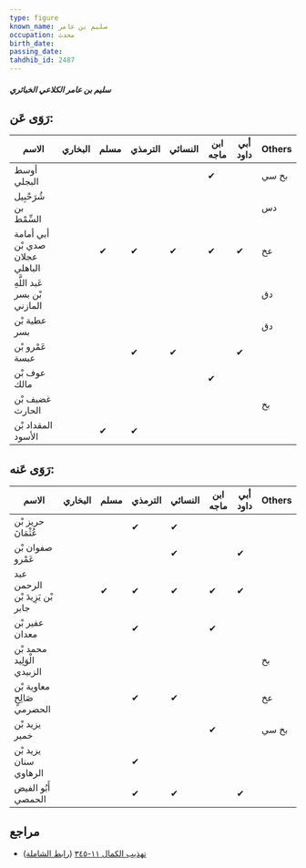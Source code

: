 ```yaml
---
type: figure
known_name: سليم بن عامر
occupation: محدث
birth_date:
passing_date:
tahdhib_id: 2487
---
```

##### سليم بن عامر الكلاعي الخبائري

## رَوَى عَن:
| الاسم                           | البخاري | مسلم | الترمذي | النسائي | ابن ماجه | أبي داود | Others |
| ------------------------------- | ------- | ---- | ------- | ------- | -------- | -------- | ------ |
| أوسط البجلي                     |         |      |         |         | ✔        |          | بخ سي  |
| شُرَحْبِيل بن السِّمْط          |         |      |         |         |          |          | دس     |
| أبي أمامة صدي بْن عجلان الباهلي |         | ✔    | ✔       | ✔       | ✔        | ✔        | عخ     |
| عَبد اللَّهِ بْن بسر المازني    |         |      |         |         |          |          | دق     |
| عطية بْن بسر                    |         |      |         |         |          |          | دق     |
| عَمْرو بْن عبسة                 |         |      | ✔       | ✔       |          | ✔        |        |
| عوف بْن مالك                    |         |      |         |         | ✔        |          |        |
| غضيف بْن الحارث                 |         |      |         |         |          |          | بخ     |
| المقداد بْن الأسود              |         | ✔    | ✔       |         |          |          |        |
## رَوَى عَنه:
| الاسم                           | البخاري | مسلم | الترمذي | النسائي | ابن ماجه | أبي داود | Others |
| ------------------------------- | ------- | ---- | ------- | ------- | -------- | -------- | ------ |
| حريز بْن عُثْمَانَ              |         |      | ✔       | ✔       |          |          |        |
| صفوان بْن عَمْرو                |         |      |         | ✔       |          | ✔        |        |
| عبد الرحمن بْن يَزِيدَ بْن جابر |         | ✔    | ✔       | ✔       | ✔        | ✔        |        |
| عفير بْن معدان                  |         |      | ✔       |         | ✔        |          |        |
| محمد بْن الْوَلِيد الزبيدي      |         |      |         |         |          |          | بخ     |
| معاوية بْن صَالِحٍ الحضرمي      |         |      | ✔       | ✔       |          |          | عخ     |
| يزيد بْن خمير                   |         |      |         |         | ✔        |          | بخ سي  |
| يزيد بْن سنان الرهاوي           |         |      | ✔       |         |          |          |        |
| أَبُو الفيض الحمصي              |         |      | ✔       | ✔       |          | ✔        |        |
## مراجع
- [تهذيب الكمال ١١-٣٤٥](obsidian://open?vault=Tahdhib-al-Kamal&file=Figures/٢٤٨٧-سليم%20بن%20عامر%20الكلاعي%20الخبائري) ([رابط الشاملة](https://shamela.ws/book/3722/5665))